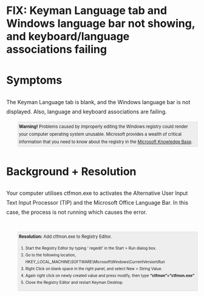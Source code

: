 # FIX: Keyman Language tab and Windows language bar not showing, and keyboard/language associations failing

<div style='line-height:1.8'>
<h1>Symptoms</h1>
<p>The Keyman Language tab is blank, and the Windows language bar is not displayed. Also, language and keyboard associations are failing.</p> 

<div style='background:#eee; border:1px solid #ddd;margin:10px 0px 20px 30px; padding:2px;'>
<dt style='font-size:.8em'><b>Warning!</b> Problems caused by improperly editing the Windows registry could render your computer operating system unusable. Microsoft provides a wealth of critical information that you need to know about the registry in the <a href='http://support.microsoft.com/support'>Microsoft Knowledge Base</a>.</dt>
</div>

<h1>Background + Resolution</h1>
<p>Your computer utilises ctfmon.exe to activates the Alternative User Input Text Input Processor (TIP) and the Microsoft Office Language Bar. In this case, the process is not running which causes the error.
<br/><br/>
<div style='background:#eee; border:1px solid #ddd;margin:10px 0px 20px 30px; padding:2px;'>
<dt style='font-size:.8em'>
<b>Resolution:</b> Add ctfmon.exe to Registry Editor.<br/> 
<ol style='font-size:.9em;' >
<li>Start the Registry Editor by typing ‘ regedit’ in the Start > Run dialog box.</li> 
<li>Go to the following location, HKEY_LOCAL_MACHINE\SOFTWARE\Microsoft\Windows\CurrentVersion\Run</li>
<li>Right Click on blank space in the right panel, and select New > String Value.</li>
<li>Again right click on newly created value and press modify, then type <b>“ctfmon”=”ctfmon.exe”</b></li>
<li>Close the Registry Editor and restart Keyman Desktop.</li>
</ol>
</dt>
</div>
</div>
